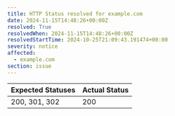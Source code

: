 ```yaml
---
title: HTTP Status resolved for example.com
date: 2024-11-15T14:48:26+00:00Z
resolved: True
resolvedWhen: 2024-11-15T14:48:26+00:00Z
resolvedStartTime: 2024-10-25T21:09:43.191474+00:00
severity: notice
affected:
  - example.com
section: issue
---
```


| Expected Statuses | Actual Status  |
|-------------------|----------------|
| 200, 301, 302 | 200 |
